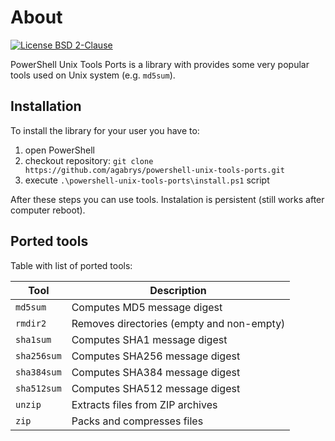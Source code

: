 # About
[![License BSD 2-Clause](https://img.shields.io/badge/license-BSD%202--Clause-blue.svg)](https://raw.githubusercontent.com/agabrys/powershell-unix-tools-ports/master/LICENSE.md)

PowerShell Unix Tools Ports is a library with provides some very popular tools used on Unix system (e.g. `md5sum`).

## Installation
To install the library for your user you have to:
1. open PowerShell
1. checkout repository: `git clone https://github.com/agabrys/powershell-unix-tools-ports.git`
2. execute `.\powershell-unix-tools-ports\install.ps1` script

After these steps you can use tools. Instalation is persistent (still works after computer reboot).

## Ported tools
Table with list of ported tools:

| Tool | Description |
| --- | --- |
| `md5sum` | Computes MD5 message digest |
| `rmdir2` | Removes directories (empty and non-empty) |
| `sha1sum` | Computes SHA1 message digest |
| `sha256sum` | Computes SHA256 message digest |
| `sha384sum` | Computes SHA384 message digest |
| `sha512sum` | Computes SHA512 message digest |
| `unzip` | Extracts files from ZIP archives |
| `zip` | Packs and compresses files |
